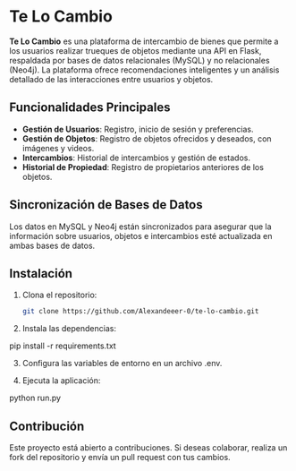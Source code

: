 # Te Lo Cambio

**Te Lo Cambio** es una plataforma de intercambio de bienes que permite a los usuarios realizar trueques de objetos mediante una API en Flask, respaldada por bases de datos relacionales (MySQL) y no relacionales (Neo4j). La plataforma ofrece recomendaciones inteligentes y un análisis detallado de las interacciones entre usuarios y objetos.

## Funcionalidades Principales

- **Gestión de Usuarios**: Registro, inicio de sesión y preferencias.
- **Gestión de Objetos**: Registro de objetos ofrecidos y deseados, con imágenes y videos.
- **Intercambios**: Historial de intercambios y gestión de estados.
- **Historial de Propiedad**: Registro de propietarios anteriores de los objetos.

## Sincronización de Bases de Datos

Los datos en MySQL y Neo4j están sincronizados para asegurar que la información sobre usuarios, objetos e intercambios esté actualizada en ambas bases de datos.

## Instalación

1. Clona el repositorio:
   ```bash
   git clone https://github.com/Alexandeeer-0/te-lo-cambio.git

2. Instala las dependencias:

pip install -r requirements.txt

3. Configura las variables de entorno en un archivo .env.

4. Ejecuta la aplicación:

python run.py

## Contribución
Este proyecto está abierto a contribuciones. Si deseas colaborar, realiza un fork del repositorio y envía un pull request con tus cambios.
